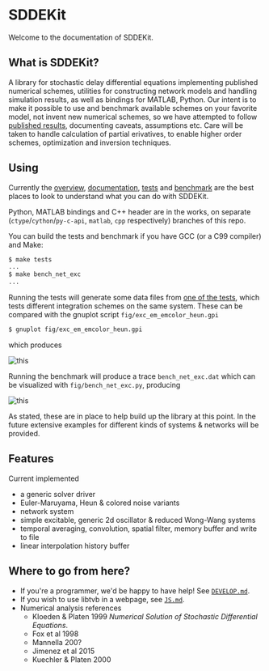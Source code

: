 # SDDEKit

Welcome to the documentation of SDDEKit.

## What is SDDEKit?

A library for stochastic delay differential equations implementing published
numerical schemes, utilities for constructing network models and handling
simulation results, as well as bindings for MATLAB, Python.  Our intent is
to make it possible to use and benchmark available schemes on your favorite
model, not invent new numerical schemes, so we have attempted to follow
[published results](#references), documenting caveats, assumptions etc. Care will be taken to
handle calculation of partial erivatives, to enable higher order schemes,
optimization and inversion techniques.

## Using

Currently the [overview](https://github.com/maedoc/libtvb/wiki/High-level-overview),
[documentation](https://maedoc.github.io/libtvb),
[tests](tests) and [benchmark](bench/bench_net_exc.c) are the best places 
to look to understand what you can do with SDDEKit.

Python, MATLAB bindings and C++ header are in the works, on separate 
(`ctype`/`cython`/`py-c-api`, `matlab`, `cpp` respectively) branches of
this repo.

You can build the tests and benchmark if you have GCC (or a C99 compiler) and Make:

```bash
$ make tests
...
$ make bench_net_exc 
...
```

Running the tests will generate some data files from [one of the tests](test/test_exc.c), which
tests different integration schemes on the same system. These can be compared with
the gnuplot script `fig/exc_em_emcolor_heun.gpi`

```bash
$ gnuplot fig/exc_em_emcolor_heun.gpi
```

which produces 

![this](exc_em_emcolor_heun.png)

Running the benchmark will produce a trace `bench_net_exc.dat` which can be visualized
with `fig/bench_net_exc.py`, producing

![this](bench_net_exc.png)

As stated, these are in place to help build up the library at this point. In the
future extensive examples for different kinds of systems & networks will be provided.

## Features

Current implemented

- a generic solver driver
- Euler-Maruyama, Heun & colored noise variants
- network system
- simple excitable, generic 2d oscillator & reduced Wong-Wang systems
- temporal averaging, convolution, spatial filter, memory buffer and write to file
- linear interpolation history buffer

## Where to go from here?

- If you're a programmer, we'd be happy to have help! See [`DEVELOP.md`](DEVELOP.md).
- If you wish to use libtvb in a webpage, see [`JS.md`](JS.md).
- Numerical analysis references
  - Kloeden & Platen 1999 *Numerical Solution of Stochastic Differential Equations*.
  - Fox et al 1998
  - Mannella 200?
  - Jimenez et al 2015
  - Kuechler & Platen 2000
